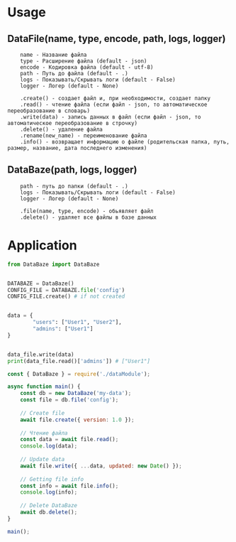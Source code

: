 # Usage

## DataFile(name, type, encode, path, logs, logger)

        name - Название файла
        type - Расширение файла (default - json)
        encode - Кодировка файла (default - utf-8)
        path - Путь до файла (default - .)
        logs - Показывать/Скрывать логи (default - False)
        logger - Логер (default - None)

        .create() - создает файл и, при необходимости, создает папку
        .read() - чтение файла (если файл - json, то автоматическое переобразование в словарь)
        .write(data) - запись данных в файл (если файл - json, то автоматическое переобразование в строчку)
        .delete() - удаление файла
        .rename(new_name) - переименование файла
        .info() - возвращает информацию о файле (родительская папка, путь, размер, название, дата последнего изменения)

 ## DataBaze(path, logs, logger)

        path - путь до папки (default - .)
        logs - Показывать/Скрывать логи (default - False)
        logger - Логер (default - None)

        .file(name, type, encode) - обьявляет файл
        .delete() - удаляет все файлы в базе данных


# Application

```python
from DataBaze import DataBaze


DATABAZE = DataBaze()
CONFIG_FILE = DATABAZE.file('config')
CONFIG_FILE.create() # if not created


data = {
        "users": ["User1", "User2"],
        "admins": ["User1"]
}


data_file.write(data)
print(data_file.read()['admins']) # ["User1"]
```


```js
const { DataBaze } = require('./dataModule');

async function main() {
    const db = new DataBaze('my-data');
    const file = db.file('config');
    
    // Create file
    await file.create({ version: 1.0 });
    
    // Чтение файла
    const data = await file.read();
    console.log(data);
    
    // Update data
    await file.write({ ...data, updated: new Date() });
    
    // Getting file info
    const info = await file.info();
    console.log(info);
    
    // Delete DataBaze
    await db.delete();
}

main();
```
